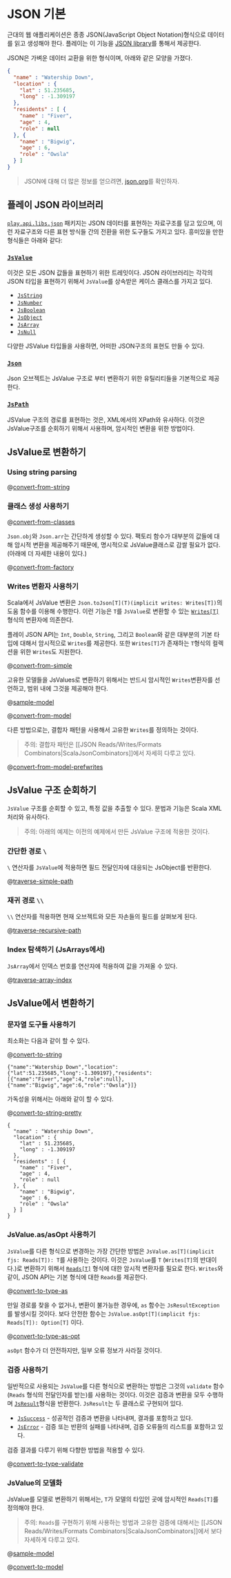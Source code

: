 <!--- Copyright (C) 2009-2015 Typesafe Inc. <http://www.typesafe.com> -->
# JSON 기본

근대의 웹 애플리케이션은 종종 JSON(JavaScript Object Notation)형식으로 데이터를 읽고 생성해야 한다. 플레이는 이 기능을 [JSON library](api/scala/index.html#play.api.libs.json.package)를 통해서 제공한다.

JSON은 가벼운 데이터 교환을 위한 형식이며, 아래와 같은 모양을 가졌다.

```json
{
  "name" : "Watership Down",
  "location" : {
    "lat" : 51.235685,
    "long" : -1.309197
  },
  "residents" : [ {
    "name" : "Fiver",
    "age" : 4,
    "role" : null
  }, {
    "name" : "Bigwig",
    "age" : 6,
    "role" : "Owsla"
  } ]
}
```

> JSON에 대해 더 많은 정보를 얻으려면, [json.org](http://json.org/)를 확인하자.

## 플레이 JSON 라이브러리
[`play.api.libs.json`](api/scala/index.html#play.api.libs.json.package) 패키지는 JSON 데이터를 표현하는 자료구조를 담고 있으며, 이런 자료구조와 다른 표현 방식들 간의 전환을 위한 도구들도 가지고 있다. 흥미있을 만한 형식들은 아래와 같다:

### [`JsValue`](api/scala/index.html#play.api.libs.json.JsValue)

이것은 모든 JSON 값들을 표현하기 위한 트레잇이다. JSON 라이브러리는 각각의 JSON 타입을 표현하기 위해서 `JsValue`를 상속받은 케이스 클래스를 가지고 있다.

- [`JsString`](api/scala/index.html#play.api.libs.json.JsString)
- [`JsNumber`](api/scala/index.html#play.api.libs.json.JsNumber)
- [`JsBoolean`](api/scala/index.html#play.api.libs.json.JsBoolean)
- [`JsObject`](api/scala/index.html#play.api.libs.json.JsObject)
- [`JsArray`](api/scala/index.html#play.api.libs.json.JsArray)
- [`JsNull`](api/scala/index.html#play.api.libs.json.JsNull)

다양한 JSValue 타입들을 사용하면, 어떠한 JSON구조의 표현도 만들 수 있다.

### [`Json`](api/scala/index.html#play.api.libs.json.Json$)
Json 오브젝트는 JsValue 구조로 부터 변환하기 위한 유틸리티들을 기본적으로 제공한다.

### [`JsPath`](api/scala/index.html#play.api.libs.json.JsPath)
JSValue 구조의 경로를 표현하는 것은, XML에서의 XPath와 유사하다. 이것은 JsValue구조를 순회하기 위해서 사용하며, 암시적인 변환을 위한 방법이다.

## JsValue로 변환하기

### Using string parsing

@[convert-from-string](code/ScalaJsonSpec.scala)

### 클래스 생성 사용하기

@[convert-from-classes](code/ScalaJsonSpec.scala)

`Json.obj`와 `Json.arr`는 간단하게 생성할 수 있다. 팩토리 함수가 대부분의 값들에 대해 암시적 변환을 제공해주기 때문에, 명시적으로 JsValue클래스로 감쌀 필요가 없다. (아래에 더 자세한 내용이 있다.)

@[convert-from-factory](code/ScalaJsonSpec.scala)

### Writes 변환자 사용하기
Scala에서 JsValue 변환은 `Json.toJson[T](T)(implicit writes: Writes[T])`의 도움 함수를 이용해 수행한다. 이런 기능은 `T`를 `JsValue`로 변환할 수 있는 [`Writes[T]`](api/scala/index.html#play.api.libs.json.Writes) 형식의 변환자에 의존한다.

플레이 JSON API는 `Int`, `Double`, `String`, 그리고 `Boolean`와 같은 대부분의 기본 타입에 대해서 암시적으로 `Writes`를 제공한다. 또한 `Writes[T]`가 존재하는 `T`형식의 컬렉션을 위한 `Writes`도 지원한다.

@[convert-from-simple](code/ScalaJsonSpec.scala)

고유한 모델들을 JsValues로 변환하기 위해서는 반드시 암시적인 `Writes`변환자를 선언하고, 범위 내에 그것을 제공해야 한다.

@[sample-model](code/ScalaJsonSpec.scala)

@[convert-from-model](code/ScalaJsonSpec.scala)

다른 방법으로는, 결합자 패턴을 사용해서 고유한 `Writes`를 정의하는 것이다.

> 주의: 결합자 패턴은 [[JSON Reads/Writes/Formats Combinators|ScalaJsonCombinators]]에서 자세히 다루고 있다.

@[convert-from-model-prefwrites](code/ScalaJsonSpec.scala)

## JsValue 구조 순회하기

`JsValue` 구조를 순회할 수 있고, 특정 값을 추출할 수 있다. 문법과 기능은 Scala XML 처리와 유사하다.

> 주의: 아래의 예제는 이전의 예제에서 만든 JsValue 구조에 적용한 것이다.

### 간단한 경로 `\`
`\` 연산자를 `JsValue`에 적용하면 필드 전달인자에 대응되는 JsObject를 반환한다.

@[traverse-simple-path](code/ScalaJsonSpec.scala)

### 재귀 경로 `\\`
`\\` 연산자를 적용하면 현재 오브젝트와 모든 자손들의 필드를 살펴보게 된다.

@[traverse-recursive-path](code/ScalaJsonSpec.scala)

### Index 탐색하기 (JsArrays에서)
`JsArray`에서 인덱스 번호를 연산자에 적용하여 값을 가져올 수 있다.

@[traverse-array-index](code/ScalaJsonSpec.scala)

## JsValue에서 변환하기

### 문자열 도구들 사용하기
최소화는 다음과 같이 할 수 있다.

@[convert-to-string](code/ScalaJsonSpec.scala)

```
{"name":"Watership Down","location":{"lat":51.235685,"long":-1.309197},"residents":[{"name":"Fiver","age":4,"role":null},{"name":"Bigwig","age":6,"role":"Owsla"}]}
```
가독성을 위해서는 아래와 같이 할 수 있다.

@[convert-to-string-pretty](code/ScalaJsonSpec.scala)

```
{
  "name" : "Watership Down",
  "location" : {
    "lat" : 51.235685,
    "long" : -1.309197
  },
  "residents" : [ {
    "name" : "Fiver",
    "age" : 4,
    "role" : null
  }, {
    "name" : "Bigwig",
    "age" : 6,
    "role" : "Owsla"
  } ]
}
```

### JsValue.as/asOpt 사용하기

`JsValue`를 다른 형식으로 변경하는 가장 간단한 방법은 `JsValue.as[T](implicit fjs: Reads[T]): T`를 사용하는 것이다. 이것은 `JsValue`를 `T` (`Writes[T]`의 반대이다.)로 변환하기 위해서 [`Reads[T]`](api/scala/index.html#play.api.libs.json.Reads) 형식에 대한 암시적 변환자를 필요로 한다. `Writes`와 같이, JSON API는 기본 형식에 대한 `Reads`를 제공한다.

@[convert-to-type-as](code/ScalaJsonSpec.scala)

만일 경로를 찾을 수 없거나, 변환이 불가능한 경우에, `as` 함수는 `JsResultException`를 발생시킬 것이다. 보다 안전한 함수는 `JsValue.asOpt[T](implicit fjs: Reads[T]): Option[T]` 이다.

@[convert-to-type-as-opt](code/ScalaJsonSpec.scala)

`asOpt` 함수가 더 안전하지만, 일부 오류 정보가 사라질 것이다.

### 검증 사용하기
일반적으로 사용되는 `JsValue`를 다른 형식으로 변환하는 방법은 그것의 `validate` 함수(`Reads` 형식의 전달인자를 받는)를 사용하는 것이다. 이것은 검증과 변환을 모두 수행하며 [`JsResult`](api/scala/index.html#play.api.libs.json.JsResult)형식을 반환한다. `JsResult`는 두 클래스로 구현되어 있다.

- [`JsSuccess`](api/scala/index.html#play.api.libs.json.JsSuccess) - 성공적인 검증과 변환을 나타내며, 결과를 포함하고 있다.
- [`JsError`](api/scala/index.html#play.api.libs.json.JsError) - 검증 또는 반환의 실패를 나타내며, 검증 오류들의 리스트를 포함하고 있다.

검증 결과를 다루기 위해 다향한 방법을 적용할 수 있다.

@[convert-to-type-validate](code/ScalaJsonSpec.scala)

### JsValue의 모델화

JsValue를 모델로 변환하기 위해서는, `T`가 모델의 타입인 곳에 암시적인 `Reads[T]`를 정의해야 한다.

> 주의: `Reads`를 구현하기 위해 사용하는 방법과 고유한 검증에 대해서는 [[JSON Reads/Writes/Formats Combinators|ScalaJsonCombinators]]에서 보다 자세하게 다루고 있다.

@[sample-model](code/ScalaJsonSpec.scala)

@[convert-to-model](code/ScalaJsonSpec.scala)
